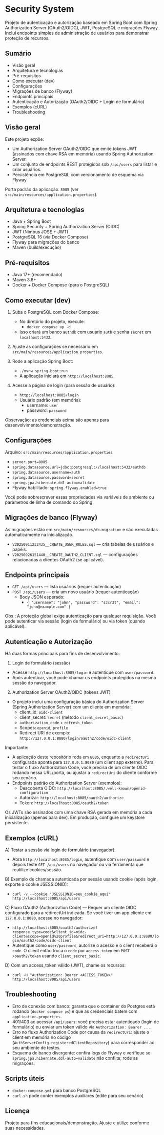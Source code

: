 # Security System

Projeto de autenticação e autorização baseado em Spring Boot com Spring Authorization Server (OAuth2/OIDC), JWT, PostgreSQL e migrações Flyway. Inclui endpoints simples de administração de usuários para demonstrar proteção de recursos.

## Sumário
- Visão geral
- Arquitetura e tecnologias
- Pré-requisitos
- Como executar (dev)
- Configurações
- Migrações de banco (Flyway)
- Endpoints principais
- Autenticação e Autorização (OAuth2/OIDC + Login de formulário)
- Exemplos (cURL)
- Troubleshooting

## Visão geral
Este projeto expõe:
- Um Authorization Server OAuth2/OIDC que emite tokens JWT (assinados com chave RSA em memória) usando Spring Authorization Server.
- Um conjunto de endpoints REST protegidos sob `/api/users` para listar e criar usuários.
- Persistência em PostgreSQL com versionamento de esquema via Flyway.

Porta padrão da aplicação: `8085` (ver `src/main/resources/application.properties`).

## Arquitetura e tecnologias
- Java + Spring Boot
- Spring Security + Spring Authorization Server (OIDC)
- JWT (Nimbus JOSE + JWT)
- PostgreSQL 16 (via Docker Compose)
- Flyway para migrações do banco
- Maven (build/execução)

## Pré-requisitos
- Java 17+ (recomendado)
- Maven 3.8+
- Docker + Docker Compose (para o PostgreSQL)

## Como executar (dev)
1) Suba o PostgreSQL com Docker Compose:
   - No diretório do projeto, execute:
     - `docker compose up -d`
   - Isso criará um banco `authdb` com usuário `auth` e senha `secret` em `localhost:5432`.

2) Ajuste as configurações se necessário em `src/main/resources/application.properties`.

3) Rode a aplicação Spring Boot:
   - `./mvnw spring-boot:run`
   - A aplicação iniciará em `http://localhost:8085`.

4) Acesse a página de login (para sessão de usuário):
   - `http://localhost:8085/login`
   - Usuário padrão (em memória):
     - username: `user`
     - password: `password`

Observação: as credenciais acima são apenas para desenvolvimento/demonstração.

## Configurações
Arquivo: `src/main/resources/application.properties`
- `server.port=8085`
- `spring.datasource.url=jdbc:postgresql://localhost:5432/authdb`
- `spring.datasource.username=auth`
- `spring.datasource.password=secret`
- `spring.jpa.hibernate.ddl-auto=validate`
- Flyway habilitado: `spring.flyway.enabled=true`

Você pode sobrescrever essas propriedades via variáveis de ambiente ou parâmetros de linha de comando do Spring.

## Migrações de banco (Flyway)
As migrações estão em `src/main/resources/db.migration` e são executadas automaticamente na inicialização.
- `V20250911232435__CREATE_USER_ROLES.sql` — cria tabelas de usuários e papéis.
- `V20250926151440__CREATE_OAUTH2_CLIENT.sql` — configurações relacionadas a clientes OAuth2 (se aplicável).

## Endpoints principais
- `GET /api/users` — lista usuários (requer autenticação)
- `POST /api/users` — cria um novo usuário (requer autenticação)
  - Body JSON esperado:
    - `{ "username": "john", "password": "s3cr3t", "email": "john@example.com" }`

Obs.: A proteção global exige autenticação para qualquer requisição. Você pode autenticar via sessão (login de formulário) ou via token (quando aplicável).

## Autenticação e Autorização
Há duas formas principais para fins de desenvolvimento:

1) Login de formulário (sessão)
- Acesse `http://localhost:8085/login` e autentique com `user/password`.
- Após autenticar, você pode chamar os endpoints protegidos na mesma sessão do navegador.

2) Authorization Server OAuth2/OIDC (tokens JWT)
- O projeto inclui uma configuração básica do Authorization Server (Spring Authorization Server) com um cliente em memória:
  - client_id: `oidc-client`
  - client_secret: `secret` (método `client_secret_basic`)
  - `authorization_code` + `refresh_token`
  - Scopes: `openid`, `profile`
  - Redirect URI de exemplo: `http://127.0.0.1:8080/login/oauth2/code/oidc-client`

Importante:
- A aplicação deste repositório roda em `8085`, enquanto a `redirectUri` configurada aponta para `127.0.0.1:8080` (um client app externo). Para testar o fluxo Authorization Code, você precisa de um cliente OIDC rodando nessa URL/porta, ou ajustar a `redirectUri` do cliente conforme seu cenário.
- Endpoints padrão do Authorization Server (exemplos):
  - Descoberta OIDC: `http://localhost:8085/.well-known/openid-configuration`
  - Autorizar: `http://localhost:8085/oauth2/authorize`
  - Token: `http://localhost:8085/oauth2/token`

Os JWTs são assinados com uma chave RSA gerada em memória a cada inicialização (apenas para dev). Em produção, configure um keystore persistente.

## Exemplos (cURL)
A) Testar a sessão via login de formulário (navegador):
- Abra `http://localhost:8085/login`, autentique com `user/password` e depois teste `GET /api/users` no navegador ou via ferramenta que reutilize cookies/sessão.

B) Exemplo de chamada autenticada por sessão usando cookie (após login, exporte o cookie JSESSIONID):
- `curl -v --cookie "JSESSIONID=seu_cookie_aqui" http://localhost:8085/api/users`

C) Fluxo OAuth2 (Authorization Code) — Requer um cliente OIDC configurado para a redirectUri indicada. Se você tiver um app cliente em `127.0.0.1:8080`, acesse no navegador:
- `http://localhost:8085/oauth2/authorize?response_type=code&client_id=oidc-client&scope=openid%20profile&redirect_uri=http://127.0.0.1:8080/login/oauth2/code/oidc-client`
- Autentique como `user/password`, autorize o acesso e o client receberá o `code`. O client então troca o `code` por `access_token` em `POST /oauth2/token` usando `client_secret_basic`.

D) Com um access_token válido (JWT), chame os recursos:
- `curl -H "Authorization: Bearer <ACCESS_TOKEN>" http://localhost:8085/api/users`

## Troubleshooting
- Erro de conexão com banco: garanta que o container do Postgres está rodando (`docker compose ps`) e que as credenciais batem com `application.properties`.
- 401/403 ao acessar `/api/users`: você precisa estar autenticado (login de formulário) ou enviar um token válido via `Authorization: Bearer ...`.
- Erro no fluxo Authorization Code por causa da `redirectUri`: ajuste o client em memória no código (`AuthServerConfig.registeredClientRepository`) para corresponder ao seu ambiente de testes.
- Esquema do banco divergente: confira logs do Flyway e verifique se `spring.jpa.hibernate.ddl-auto=validate` não conflita; rode as migrações.

## Scripts úteis
- `docker-compose.yml` para banco PostgreSQL
- `curl.sh` pode conter exemplos auxiliares (edite para seu cenário)

## Licença
Projeto para fins educacionais/demonstração. Ajuste e utilize conforme suas necessidades.
